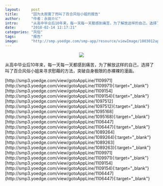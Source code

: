 ```yaml
---
layout:     post
title:      "因为太寂寞了而叫了百合风俗小姐的报告"
author:     "作者：永田カビ"
intro:      "从高中毕业后10年来，每一天每一天都感到痛苦，为了解放这样的自己，选择了叫了百合风俗小姐来寻求慰藉的方法，突破自身极限的赤裸裸的漫画。"
date:       "2018-02-14 12:17:21"
categories: "风俗"
tags:       "报告"
image:      "http://smp.yoedge.com/smp-app/resource/viewImage/1003012appline.png"
---
```

<div style="text-align: center">
<p><img src="http://smp.yoedge.com/smp-app/resource/viewImage/1003012appline.png"/></p>
</div>
<p class="post-meta">
<span>从高中毕业后10年来，每一天每一天都感到痛苦，为了解放这样的自己，选择了叫了百合风俗小姐来寻求慰藉的方法，突破自身极限的赤裸裸的漫画。</span>
</p>
[http://smp3.yoedge.com/view/gotoAppLine/1109971](http://smp3.yoedge.com/view/gotoAppLine/1109971){:target="_blank"}
[http://smp3.yoedge.com/view/gotoAppLine/1109154](http://smp3.yoedge.com/view/gotoAppLine/1109154){:target="_blank"}
[http://smp3.yoedge.com/view/gotoAppLine/1097512](http://smp3.yoedge.com/view/gotoAppLine/1097512){:target="_blank"}
[http://smp3.yoedge.com/view/gotoAppLine/1095168](http://smp3.yoedge.com/view/gotoAppLine/1095168){:target="_blank"}
[http://smp3.yoedge.com/view/gotoAppLine/1106447](http://smp3.yoedge.com/view/gotoAppLine/1106447){:target="_blank"}
[http://smp3.yoedge.com/view/gotoAppLine/1089264](http://smp3.yoedge.com/view/gotoAppLine/1089264){:target="_blank"}
[http://smp3.yoedge.com/view/gotoAppLine/1089263](http://smp3.yoedge.com/view/gotoAppLine/1089263){:target="_blank"}
[http://smp3.yoedge.com/view/gotoAppLine/1109971](http://smp3.yoedge.com/view/gotoAppLine/1109971){:target="_blank"}
[http://smp3.yoedge.com/view/gotoAppLine/1109154](http://smp3.yoedge.com/view/gotoAppLine/1109154){:target="_blank"}
[http://smp3.yoedge.com/view/gotoAppLine/1106447](http://smp3.yoedge.com/view/gotoAppLine/1106447){:target="_blank"}


